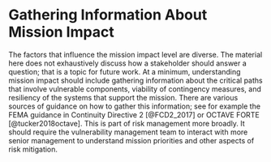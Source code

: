 # Gathering Information About Mission Impact

The factors that influence the mission impact level are diverse.
The material here does not exhaustively discuss how a stakeholder should answer a question; that is a topic for future work.
At a minimum, understanding mission impact should include gathering information about the critical paths that involve vulnerable components, viability of contingency measures, and resiliency of the systems that support the mission.
There are various sources of guidance on how to gather this information; see for example the FEMA guidance in Continuity Directive 2 [@FCD2_2017] or OCTAVE FORTE [@tucker2018octave].
This is part of risk management more broadly.
It should require the vulnerability management team to interact with more senior management to understand mission priorities and other aspects of risk mitigation.

